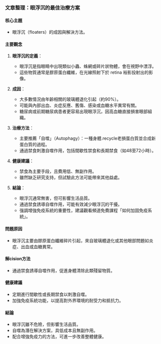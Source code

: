 ### 文章整理：眼浮沉的最佳治療方案

#### 核心主題
- 眼浮沉（floaters）的成因與解決方法。

#### 主要觀念
1. **眼浮沉的定義**：
   - 眼浮沉是指眼睛中出現類似小蟲、蛛網或碎片狀物體，會在視野中漂浮。
   - 這些物質通常是膠原蛋白纖維，在光線照射下於 retina 裕影投射出的影像。

2. **成因**：
   - 大多數情況由年齡相關的玻璃體退化引起（約90%）。
   - 可能與內部出血、炎症反應、舊傷、感染或血糖水平異常有關。
   - 糖尿病或前期糖尿病患者更容易出現眼浮沉，因高血糖直接損害眼部組織。

3. **治療方法**：
   - 主要推薦「自噬」（Autophagy）：一種身體.recycle老損蛋白質並合成新蛋白質的過程。
   - 通過禁食刺激自噬作用，包括間歇性禁食和長期禁食（如48至72小時）。

4. **健康建議**：
   - 禁食為主要手段，且費用低、無副作用。
   - 雖然缺乏研究支持，但試驗此方法可能帶來其他益處。

5. **結論**：
   - 眼浮沉通常無害，但可影響生活品質。
   - 通過禁食誘導自噬作用，可能有效減少眼浮沉的干擾。
   - 强調增強免疫系統的重要性，建議觀看頻道免費課程「如何加固免疫系統」。

#### 問題原因
- 眼浮沉主要由膠原蛋白纖維碎片引起，來自玻璃體退化或其他眼部問題如炎症、出血或血糖異常。

#### 解cision方法
- 通過禁食誘導自噬作用，促進身體清除此類殘留物質。

#### 健康建議
- 定期進行間歇性或長期禁食以刺激自噬。
- 加強免疫系統功能，以提高對外界環境的耐受力和抵抗力。

#### 結論
- 眼浮沉雖不危險，但影響生活品質。
- 自噬為潛在解決方案，具低成本且無副作用。
- 配合增強免疫力的方法，可進一步改善整體健康。